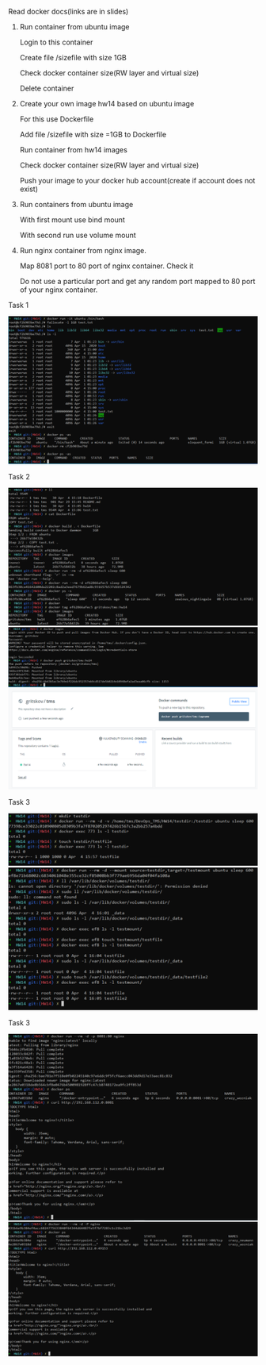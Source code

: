 Read docker docs(links are in slides)
1. Run container from ubuntu image
    
    Login to this container
    
    Create file /sizefile with size 1GB
    
    Check docker container size(RW layer and virtual size)
    
    Delete container
2. Create your own image hw14 based on ubuntu image
    
    For this use Dockerfile
    
    Add file /sizefile with size =1GB to Dockerfile
    
    Run container from hw14 images
    
    Check docker container size(RW layer and virtual size)
    
    Push your image to your docker hub account(create if account does not exist)
3. Run containers from ubuntu image
    
    With first mount use bind mount
    
    With second run use volume mount
4. Run nginx container from nginx image.
    
    Map 8081 port to 80 port of nginx container. Check it
    
    Do not use a particular port and get any random port mapped to 80 port of your nginx container.

Task 1

![task1](task1.PNG)

Task 2

![task2_1](task2_1.PNG)
![task2_2](task2_2.PNG)
![task2_3](task2_3.PNG)

Task 3

![task3_1](task3_1.PNG)
![task3_2](task3_2.PNG)

Task 3

![task4_1](task4_1.PNG)
![task4_2](task4_2.PNG)
